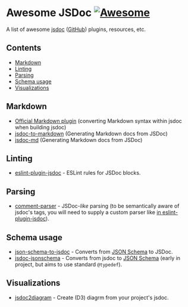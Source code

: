 # Awesome JSDoc [![Awesome](https://awesome.re/badge.svg)](https://awesome.re)

A list of awesome [jsdoc](https://jsdoc.app/) ([GitHub](https://github.com/jsdoc/jsdoc)) plugins, resources, etc.

## Contents

- [Markdown](#markdown)
- [Linting](#linting)
- [Parsing](#parsing)
- [Schema usage](#schema-usage)
- [Visualizations](#visualizations)

## Markdown

- [Official Markdown plugin](https://jsdoc.app/plugins-markdown.html) (converting Markdown syntax within jsdoc when building jsdoc)
- [jsdoc-to-markdown](https://github.com/jsdoc2md/jsdoc-to-markdown) (Generating Markdown docs from JSDoc)
- [jsdoc-md](https://github.com/jaydenseric/jsdoc-md) (Generating Markdown docs from JSDoc)

## Linting

- [eslint-plugin-jsdoc](https://github.com/gajus/eslint-plugin-jsdoc) - ESLint rules for JSDoc blocks.

## Parsing

- [comment-parser](https://github.com/syavorsky/comment-parser) - JSDoc-*like* parsing (to be semantically aware of jsdoc's tags, you will need to supply a custom parser like [in eslint-plugin-jsdoc](https://github.com/gajus/eslint-plugin-jsdoc/blob/master/src/iterateJsdoc.js#L28-L85)).

## Schema usage

- [json-schema-to-jsdoc](https://github.com/n3ps/json-schema-to-jsdoc) - Converts from [JSON Schema](http://json-schema.org/) to JSDoc.
- [jsdoc-jsonschema](https://github.com/brettz9/jsdoc-jsonschema) - Converts from jsdoc to [JSON Schema](http://json-schema.org/) (early in project, but aims to use standard `@typedef`).

## Visualizations

- [jsdoc2diagram](https://github.com/amcmillan01/jsdoc2diagram) - Create (D3) diagrm from your project's jsdoc.
